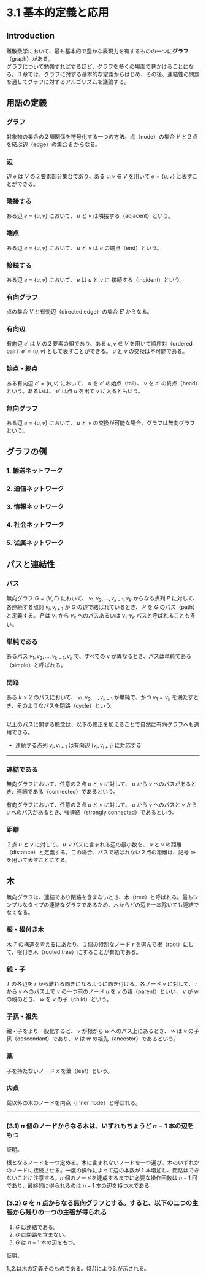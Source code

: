 # 3.1 基本的定義と応用

## Introduction

離散数学において、最も基本的で豊かな表現力を有するものの一つに**グラフ**（graph）がある。  
グラフについて勉強すればするほど、グラフを多くの場面で見かけることになる。３章では、グラフに対する基本的な定義からはじめ、その後、連結性の問題を通してグラフに対するアルゴリズムを議論する。

## 用語の定義

### グラフ

対象物の集合の２項関係を符号化する一つの方法。点（node）の集合 $V$ と２点を結ぶ辺（edge）の集合 $E$ からなる。

### 辺

辺 $e$ は $V$ の２要素部分集合であり、ある $u,v\in V$ を用いて $e=\{u,v\}$ と表すことができる。

### 隣接する

ある辺 $e=\{u,v\}$ において、 $u$ と $v$ は隣接する（adjacent）という。

### 端点

ある辺 $e=\{u,v\}$ において、 $u$ と $v$ は $e$ の端点（end）という。

### 接続する

ある辺 $e=\{u,v\}$ において、 $e$ は $u$ と $v$ に 接続する（incident）という。

### 有向グラフ

点の集合 $V$ と有効辺（directed edge）の集合 $E'$ からなる。

### 有向辺

有向辺 $e'$ は $V$ の２要素の組であり、ある $u,v\in V$ を用いて順序対（ordered pair）$e'=(u,v)$ として表すことができる。 $u$ と $v$ の交換は不可能である。

### 始点・終点

ある有向辺 $e'=(u,v)$ において、 $u$ を $e'$ の始点（tail）、 $v$ を $e'$ の終点（head）という。あるいは、 $e'$ は点 $u$ を出て $v$ に入るともいう。

### 無向グラフ

ある辺 $e=\{u,v\}$ において、 $u$ と $v$ の交換が可能な場合、グラフは無向グラフという。

## グラフの例

### 1. 輸送ネットワーク

### 2. 通信ネットワーク

### 3. 情報ネットワーク

### 4. 社会ネットワーク

### 5. 従属ネットワーク

## パスと連結性

### パス

無向グラフ $G=(V,E)$ において、 $v_1,v_2,\ldots,v_{k-1},v_k$ からなる点列 $P$ に対して、各連続する点対 $v_i,v_{i+1}$ が $G$ の辺で結ばれているとき、 $P$ を $G$ のパス（path）と定義する。 $P$ は $v_1$ から $v_k$ へのパスあるいは $v_1\text{-}v_k$ パスと呼ばれることも多い。

### 単純である

あるパス $v_1,v_2,\ldots,v_{k-1},v_k$ で、すべての $v$ が異なるとき、パスは単純である（simple）と呼ばれる。

### 閉路

ある $k>2$ のパスにおいて、 $v_1,v_2,\ldots,v_{k-1}$ が単純で、かつ $v_1=v_k$ を満たすとき、そのようなパスを閉路（cycle）という。

---

以上のパスに関する概念は、以下の修正を加えることで自然に有向グラフへも適用できる。

- 連続する点列 $v_i,v_{i+1}$ は有向辺 $(v_i,v_{i+1})$ に対応する

---

### 連結である

無向グラフにおいて、任意の２点 $u$ と $v$ に対して、 $u$ から $v$ へのパスがあるとき、連結である（connected）であるという。

有向グラフにおいて、任意の２点 $u$ と $v$ に対して、 $u$ から $v$ へのパスと $v$ から $u$ へのパスがあるとき、強連結（strongly connected）であるという。

### 距離

２点 $u$ と $v$ に対して、 $u\text{-}v$ パスに含まれる辺の最小数を、 $u$ と $v$ の距離（distance）と定義する。この場合、パスで結ばれない２点の距離は、記号 $\infty$ を用いて表すことにする。

## 木

無向グラフは、連結であり閉路を含まないとき、木（tree）と呼ばれる。最もシンプルなタイプの連結なグラフであるため、木からどの辺を一本除いても連結でなくなる。

### 根・根付き木

木 $T$ の構造を考えるにあたり、１個の特別なノード $r$ を選んで根（root）にして、根付き木（rooted tree）にすることが有効である。

### 親・子

$T$ の各辺を $r$ から離れる向きになるように向き付ける。各ノード $v$ に対して、 $r$ から $v$ へのパス上で $v$ の一つ前のノード $u$ を $v$ の親（parent）といい、 $v$ が $w$ の親のとき、 $w$ を $v$ の子（child）という。

### 子孫・祖先

親・子をより一般化すると、 $v$ が根から $w$ へのパス上にあるとき、 $w$ は $v$ の子孫（descendant）であり、 $v$ は $w$ の祖先（ancestor）であるという。

### 葉

子を持たないノード $x$ を葉（leaf）という。

### 内点

葉以外の木のノードを内点（inner node）と呼ばれる。

---

### (3.1) $n$ 個のノードからなる木は、いずれもちょうど $n-1$ 本の辺をもつ

証明。

根となるノードを一つ定める。木に含まれないノードを一つ選び、木のいずれかのノードに接続させる。一度の操作によって辺の本数が１本増加し、閉路はできないことに注意する。$n$ 個のノードを達成するまでに必要な操作回数は $n-1$ 回であり、最終的に得られるのは $n-1$ 本の辺を持つ木である。

### (3.2) $G$ を $n$ 点からなる無向グラフとする。すると、以下の二つの主張から残りの一つの主張が得られる

1. $G$ は連結である。
2. $G$ は閉路を含まない。
3. $G$ は $n-1$ 本の辺をもつ。

証明。

1.,2.は木の定義そのものである。(3.1)により3.が示される。
